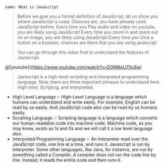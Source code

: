 ```ngMeta
name: What is Javascript
```

> Before we give you a formal definition of JavaScript, let us show you where JavaScript is used. Chances are, you have already used JavaScript before.
> Every time you Play audio and video on youtube, you are likely using JavaScript
> Every time you zoom in and zoom out on an image, you are likely using JavaScript
> Every time you click a button on a browser, chances are there that you are using javascript

> You can go through this video first to understand the features of Javascript.

@[youtube]((https://www.youtube.com/watch?v=DONMpU7Xc8w)

> Javascript is a high-level scripting and interpreted programming language. Now, there are three important phrases to understand here. High level, Scripting, and Interpreted.

- High Level Language :- High-Level Language is a language which humans can understand and write easily. For example, English can be read by us easily. And JavaScript code also can be read by us humans easily.
- Scripting Language :- Scripting language is a language which converts our human-readable code into machine code. Machine code, as you may know, exists as 1s and 0s  and we will call it a low level language also.
- Interpreted Programming Language :- An Interpreter read over the JavaScript code, one line at a time, and runs it. Javascript is run by Interpreter. Some other languages, like Java, for instance, are run by something called a Compiler. A compiler does not run the code line by line. Instead, it reads the entire code and then runs it. 

